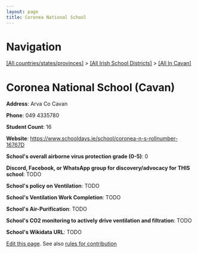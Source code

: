 ```yaml
---
layout: page
title: Coronea National School
---
```

# Navigation

[[All countries/states/provinces]](../../..) > [[All Irish School Districts]](../..) > [[All In Cavan]](..)

# Coronea National School (Cavan)

**Address**: Arva Co Cavan

**Phone**: 049 4335780

**Student Count**: 16

**Website**: <https://www.schooldays.ie/school/coronea-n-s-rollnumber-16767D>

**School's overall airborne virus protection grade (0-5)**: 0

**Discord, Facebook, or WhatsApp group for discovery/advocacy for THIS school**: TODO

**School's policy on Ventilation**: TODO

**School's Ventilation Work Completion**: TODO

**School's Air-Purification**: TODO

**School's CO2 monitoring to actively drive ventilation and filtration**: TODO

**School's Wikidata URL**: TODO


[Edit this page](https://github.com/ventilate-schools/Ireland/edit/main/./Cavan/Coronea_National_School.md). See also [rules for contribution](../../../contribution-rules/)